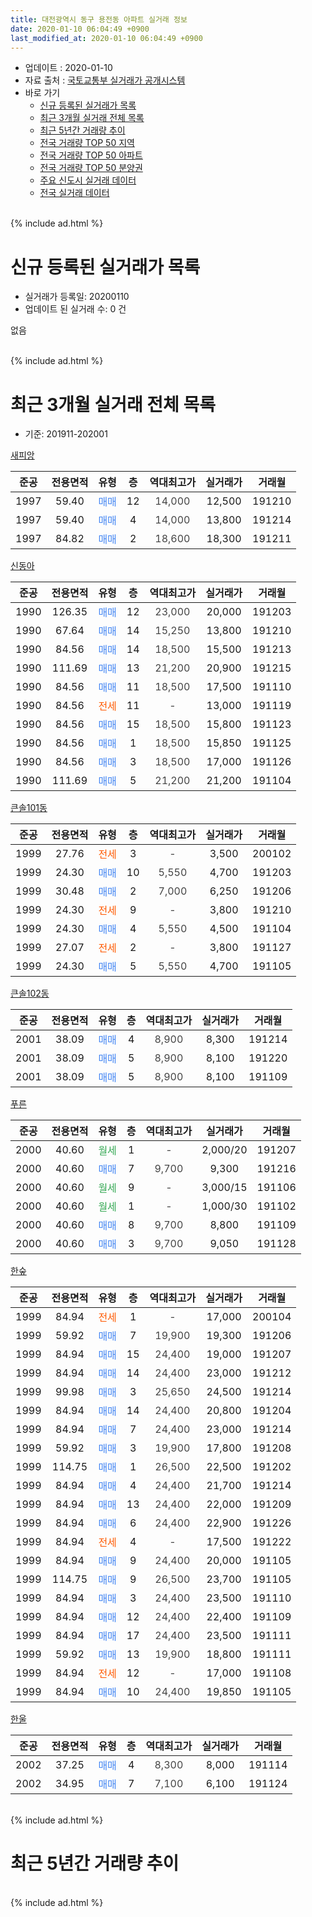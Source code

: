 ```yaml
---
title: 대전광역시 동구 용전동 아파트 실거래 정보
date: 2020-01-10 06:04:49 +0900
last_modified_at: 2020-01-10 06:04:49 +0900
---
```


* 업데이트 : 2020-01-10
* 자료 출처 : [국토교통부 실거래가 공개시스템](http://rt.molit.go.kr)
* 바로 가기
    * [신규 등록된 실거래가 목록](#신규-등록된-실거래가-목록)
    * [최근 3개월 실거래 전체 목록](#최근-3개월-실거래-전체-목록)
    * [최근 5년간 거래량 추이](#최근-5년간-거래량-추이)
    * [전국 거래량 TOP 50 지역](https://inasie.github.io/apt-trade-info/최근-3개월-전국에서-가장-거래가-많이-발생한-지역)
    * [전국 거래량 TOP 50 아파트](https://inasie.github.io/apt-trade-info/최근-3개월-전국에서-가장-거래가-많이-발생한-아파트)
    * [전국 거래량 TOP 50 분양권](https://inasie.github.io/apt-trade-info/최근-3개월-전국에서-가장-거래가-많이-발생한-분양권)
    * [주요 신도시 실거래 데이터](https://inasie.github.io/apt-trade-info/주요-신도시)
    * [전국 실거래 데이터](https://inasie.github.io/apt-trade-info/전국)
<br>
{% include ad.html %}
<br>

# 신규 등록된 실거래가 목록
* 실거래가 등록일: 20200110
* 업데이트 된 실거래 수: 0 건

없음

<br>
{% include ad.html %}
<br>

# 최근 3개월 실거래 전체 목록
* 기준: 201911-202001


[새피앙](https://search.naver.com/search.naver?query=%EB%8C%80%EC%A0%84%EA%B4%91%EC%97%AD%EC%8B%9C+%EB%8F%99%EA%B5%AC+%EC%9A%A9%EC%A0%84%EB%8F%99+%EC%83%88%ED%94%BC%EC%95%99)

|준공|전용면적|유형|층|역대최고가|실거래가|거래월|
|:---:|:---:|:---:|:---:|:---:|:---:|:---:|
|1997|59.40|<span style="color:#4285f3">매매</span>|12|<span style="color:#444444">14,000</span>|12,500|191210|
|1997|59.40|<span style="color:#4285f3">매매</span>|4|<span style="color:#444444">14,000</span>|13,800|191214|
|1997|84.82|<span style="color:#4285f3">매매</span>|2|<span style="color:#444444">18,600</span>|18,300|191211|

[신동아](https://search.naver.com/search.naver?query=%EB%8C%80%EC%A0%84%EA%B4%91%EC%97%AD%EC%8B%9C+%EB%8F%99%EA%B5%AC+%EC%9A%A9%EC%A0%84%EB%8F%99+%EC%8B%A0%EB%8F%99%EC%95%84)

|준공|전용면적|유형|층|역대최고가|실거래가|거래월|
|:---:|:---:|:---:|:---:|:---:|:---:|:---:|
|1990|126.35|<span style="color:#4285f3">매매</span>|12|<span style="color:#444444">23,000</span>|20,000|191203|
|1990|67.64|<span style="color:#4285f3">매매</span>|14|<span style="color:#444444">15,250</span>|13,800|191210|
|1990|84.56|<span style="color:#4285f3">매매</span>|14|<span style="color:#444444">18,500</span>|15,500|191213|
|1990|111.69|<span style="color:#4285f3">매매</span>|13|<span style="color:#444444">21,200</span>|20,900|191215|
|1990|84.56|<span style="color:#4285f3">매매</span>|11|<span style="color:#444444">18,500</span>|17,500|191110|
|1990|84.56|<span style="color:#ff5a00">전세</span>|11|<span style="color:#444444">-</span>|13,000|191119|
|1990|84.56|<span style="color:#4285f3">매매</span>|15|<span style="color:#444444">18,500</span>|15,800|191123|
|1990|84.56|<span style="color:#4285f3">매매</span>|1|<span style="color:#444444">18,500</span>|15,850|191125|
|1990|84.56|<span style="color:#4285f3">매매</span>|3|<span style="color:#444444">18,500</span>|17,000|191126|
|1990|111.69|<span style="color:#4285f3">매매</span>|5|<span style="color:#444444">21,200</span>|21,200|191104|

[큰솔101동](https://search.naver.com/search.naver?query=%EB%8C%80%EC%A0%84%EA%B4%91%EC%97%AD%EC%8B%9C+%EB%8F%99%EA%B5%AC+%EC%9A%A9%EC%A0%84%EB%8F%99+%ED%81%B0%EC%86%94101%EB%8F%99)

|준공|전용면적|유형|층|역대최고가|실거래가|거래월|
|:---:|:---:|:---:|:---:|:---:|:---:|:---:|
|1999|27.76|<span style="color:#ff5a00">전세</span>|3|<span style="color:#444444">-</span>|3,500|200102|
|1999|24.30|<span style="color:#4285f3">매매</span>|10|<span style="color:#444444">5,550</span>|4,700|191203|
|1999|30.48|<span style="color:#4285f3">매매</span>|2|<span style="color:#444444">7,000</span>|6,250|191206|
|1999|24.30|<span style="color:#ff5a00">전세</span>|9|<span style="color:#444444">-</span>|3,800|191210|
|1999|24.30|<span style="color:#4285f3">매매</span>|4|<span style="color:#444444">5,550</span>|4,500|191104|
|1999|27.07|<span style="color:#ff5a00">전세</span>|2|<span style="color:#444444">-</span>|3,800|191127|
|1999|24.30|<span style="color:#4285f3">매매</span>|5|<span style="color:#444444">5,550</span>|4,700|191105|

[큰솔102동](https://search.naver.com/search.naver?query=%EB%8C%80%EC%A0%84%EA%B4%91%EC%97%AD%EC%8B%9C+%EB%8F%99%EA%B5%AC+%EC%9A%A9%EC%A0%84%EB%8F%99+%ED%81%B0%EC%86%94102%EB%8F%99)

|준공|전용면적|유형|층|역대최고가|실거래가|거래월|
|:---:|:---:|:---:|:---:|:---:|:---:|:---:|
|2001|38.09|<span style="color:#4285f3">매매</span>|4|<span style="color:#444444">8,900</span>|8,300|191214|
|2001|38.09|<span style="color:#4285f3">매매</span>|5|<span style="color:#444444">8,900</span>|8,100|191220|
|2001|38.09|<span style="color:#4285f3">매매</span>|5|<span style="color:#444444">8,900</span>|8,100|191109|

[푸른](https://search.naver.com/search.naver?query=%EB%8C%80%EC%A0%84%EA%B4%91%EC%97%AD%EC%8B%9C+%EB%8F%99%EA%B5%AC+%EC%9A%A9%EC%A0%84%EB%8F%99+%ED%91%B8%EB%A5%B8)

|준공|전용면적|유형|층|역대최고가|실거래가|거래월|
|:---:|:---:|:---:|:---:|:---:|:---:|:---:|
|2000|40.60|<span style="color:#34a853">월세</span>|1|<span style="color:#444444">-</span>|2,000/20|191207|
|2000|40.60|<span style="color:#4285f3">매매</span>|7|<span style="color:#444444">9,700</span>|9,300|191216|
|2000|40.60|<span style="color:#34a853">월세</span>|9|<span style="color:#444444">-</span>|3,000/15|191106|
|2000|40.60|<span style="color:#34a853">월세</span>|1|<span style="color:#444444">-</span>|1,000/30|191102|
|2000|40.60|<span style="color:#4285f3">매매</span>|8|<span style="color:#444444">9,700</span>|8,800|191109|
|2000|40.60|<span style="color:#4285f3">매매</span>|3|<span style="color:#444444">9,700</span>|9,050|191128|

[한숲](https://search.naver.com/search.naver?query=%EB%8C%80%EC%A0%84%EA%B4%91%EC%97%AD%EC%8B%9C+%EB%8F%99%EA%B5%AC+%EC%9A%A9%EC%A0%84%EB%8F%99+%ED%95%9C%EC%88%B2)

|준공|전용면적|유형|층|역대최고가|실거래가|거래월|
|:---:|:---:|:---:|:---:|:---:|:---:|:---:|
|1999|84.94|<span style="color:#ff5a00">전세</span>|1|<span style="color:#444444">-</span>|17,000|200104|
|1999|59.92|<span style="color:#4285f3">매매</span>|7|<span style="color:#444444">19,900</span>|19,300|191206|
|1999|84.94|<span style="color:#4285f3">매매</span>|15|<span style="color:#444444">24,400</span>|19,000|191207|
|1999|84.94|<span style="color:#4285f3">매매</span>|14|<span style="color:#444444">24,400</span>|23,000|191212|
|1999|99.98|<span style="color:#4285f3">매매</span>|3|<span style="color:#444444">25,650</span>|24,500|191214|
|1999|84.94|<span style="color:#4285f3">매매</span>|14|<span style="color:#444444">24,400</span>|20,800|191204|
|1999|84.94|<span style="color:#4285f3">매매</span>|7|<span style="color:#444444">24,400</span>|23,000|191214|
|1999|59.92|<span style="color:#4285f3">매매</span>|3|<span style="color:#444444">19,900</span>|17,800|191208|
|1999|114.75|<span style="color:#4285f3">매매</span>|1|<span style="color:#444444">26,500</span>|22,500|191202|
|1999|84.94|<span style="color:#4285f3">매매</span>|4|<span style="color:#444444">24,400</span>|21,700|191214|
|1999|84.94|<span style="color:#4285f3">매매</span>|13|<span style="color:#444444">24,400</span>|22,000|191209|
|1999|84.94|<span style="color:#4285f3">매매</span>|6|<span style="color:#444444">24,400</span>|22,900|191226|
|1999|84.94|<span style="color:#ff5a00">전세</span>|4|<span style="color:#444444">-</span>|17,500|191222|
|1999|84.94|<span style="color:#4285f3">매매</span>|9|<span style="color:#444444">24,400</span>|20,000|191105|
|1999|114.75|<span style="color:#4285f3">매매</span>|9|<span style="color:#444444">26,500</span>|23,700|191105|
|1999|84.94|<span style="color:#4285f3">매매</span>|3|<span style="color:#444444">24,400</span>|23,500|191110|
|1999|84.94|<span style="color:#4285f3">매매</span>|12|<span style="color:#444444">24,400</span>|22,400|191109|
|1999|84.94|<span style="color:#4285f3">매매</span>|17|<span style="color:#444444">24,400</span>|23,500|191111|
|1999|59.92|<span style="color:#4285f3">매매</span>|13|<span style="color:#444444">19,900</span>|18,800|191111|
|1999|84.94|<span style="color:#ff5a00">전세</span>|12|<span style="color:#444444">-</span>|17,000|191108|
|1999|84.94|<span style="color:#4285f3">매매</span>|10|<span style="color:#444444">24,400</span>|19,850|191105|


<script async src="//pagead2.googlesyndication.com/pagead/js/adsbygoogle.js"></script>
<!-- 기본 -->
<ins class="adsbygoogle"
     style="display:block"
     data-ad-client="ca-pub-2446590836940007"
     data-ad-slot="1659523306"
     data-ad-format="auto"
     data-full-width-responsive="true"></ins>
<script>
(adsbygoogle = window.adsbygoogle || []).push({});
</script>


[한울](https://search.naver.com/search.naver?query=%EB%8C%80%EC%A0%84%EA%B4%91%EC%97%AD%EC%8B%9C+%EB%8F%99%EA%B5%AC+%EC%9A%A9%EC%A0%84%EB%8F%99+%ED%95%9C%EC%9A%B8)

|준공|전용면적|유형|층|역대최고가|실거래가|거래월|
|:---:|:---:|:---:|:---:|:---:|:---:|:---:|
|2002|37.25|<span style="color:#4285f3">매매</span>|4|<span style="color:#444444">8,300</span>|8,000|191114|
|2002|34.95|<span style="color:#4285f3">매매</span>|7|<span style="color:#444444">7,100</span>|6,100|191124|


<br>
{% include ad.html %}
<br>

# 최근 5년간 거래량 추이


<div style="width:100%;">
    <canvas id="deal_progress" height="200"></canvas>
</div>

<script>
new Chart(document.getElementById("deal_progress"), {
    type: 'line',
    data: {
        labels: ['201501','201502','201503','201504','201505','201506','201507','201508','201509','201510','201511','201512','201601','201602','201603','201604','201605','201606','201607','201608','201609','201610','201611','201612','201701','201702','201703','201704','201705','201706','201707','201708','201709','201710','201711','201712','201801','201802','201803','201804','201805','201806','201807','201808','201809','201810','201811','201812','201901','201902','201903','201904','201905','201906','201907','201908','201909','201910','201911','201912','202001'],
        datasets: [{
            label: '매매',
            pointRadius: 1,
            data: [22, 17, 33, 37, 13, 26, 19, 23, 18, 21, 17, 25, 15, 17, 31, 26, 15, 22, 21, 14, 27, 27, 18, 21, 12, 30, 16, 9, 27, 25, 19, 15, 20, 13, 15, 9, 15, 16, 20, 11, 29, 16, 17, 14, 10, 13, 11, 10, 13, 17, 18, 11, 16, 17, 11, 17, 12, 16, 19, 23, 0],
            borderColor: "rgba(255, 201, 14, 1)",
            backgroundColor: "rgba(255, 201, 14, 0.5)",
            fill: false,
            lineTension: 0
        },{
            label: '전월세',
            pointRadius: 1,
            data: [17, 17, 19, 11, 12, 5, 12, 10, 10, 15, 16, 6, 15, 13, 10, 13, 12, 13, 13, 9, 11, 12, 15, 12, 11, 13, 15, 7, 7, 15, 5, 12, 6, 5, 10, 8, 11, 7, 12, 14, 13, 6, 6, 6, 10, 15, 8, 8, 14, 13, 11, 13, 9, 11, 10, 10, 9, 6, 5, 3, 2],
            borderColor: "rgba(0, 141, 185, 1)",
            backgroundColor: "rgba(0, 141, 185, 0.5)",
            fill: false,
            lineTension: 0
        }
        ]
    },
    options: {
        responsive: true,
        title: {
            display: false
        },
        tooltips: {
            mode: 'index',
            intersect: false
        },
        hover: {
            mode: 'nearest',
            intersect: true
        },
        scales: {
            xAxes: [{
                display: true,
                scaleLabel: {
                    display: true,
                    labelString: '년/월'
                }
            }],
            yAxes: [{
                display: true,
                ticks: {
                    suggestedMin: 0,
                },
                scaleLabel: {
                    display: true,
                    labelString: '실거래 수'
                }
            }]
        }
    }
});

</script>


<br>
{% include ad.html %}
<br>


